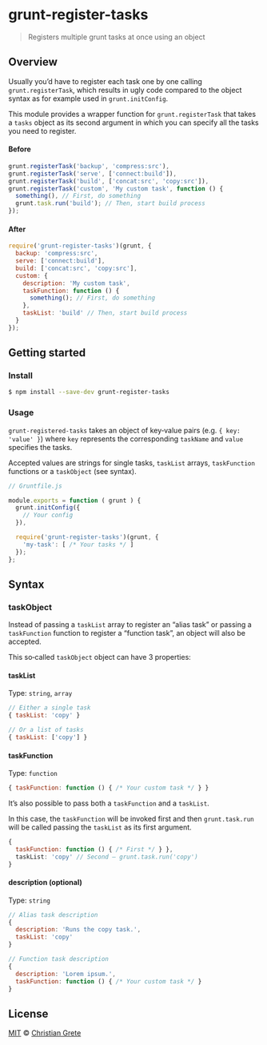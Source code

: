 # grunt-register-tasks

> Registers multiple grunt tasks at once using an object

## Overview

Usually you’d have to register each task one by one calling `grunt.registerTask`, which results in ugly code compared to the object syntax as for example used in `grunt.initConfig`.

This module provides a wrapper function for `grunt.registerTask` that takes a `tasks` object as its second argument in which you can specify all the tasks you need to register.

#### Before

```js
grunt.registerTask('backup', 'compress:src'),
grunt.registerTask('serve', ['connect:build']),
grunt.registerTask('build', ['concat:src', 'copy:src']),
grunt.registerTask('custom', 'My custom task', function () {
  something(), // First, do something
  grunt.task.run('build'); // Then, start build process
});
```

#### After

```js
require('grunt-register-tasks')(grunt, {
  backup: 'compress:src',
  serve: ['connect:build'],
  build: ['concat:src', 'copy:src'],
  custom: {
    description: 'My custom task',
    taskFunction: function () {
      something(); // First, do something
    },
    taskList: 'build' // Then, start build process
  }
});
```

## Getting started

### Install

```sh
$ npm install --save-dev grunt-register-tasks
```

### Usage

`grunt-registered-tasks` takes an object of key‐value pairs (e.g. `{ key: 'value' }`) where `key` represents the corresponding `taskName` and `value` specifies the tasks.

Accepted values are strings for single tasks, `taskList` arrays, `taskFunction` functions or a `taskObject` (see syntax).

```js
// Gruntfile.js

module.exports = function ( grunt ) {
  grunt.initConfig({
    // Your config
  }),

  require('grunt-register-tasks')(grunt, {
    'my-task': [ /* Your tasks */ ]
  });
};
```

## Syntax

### taskObject

Instead of passing a `taskList` array to register an “alias task” or passing a `taskFunction` function to register a “function task”, an object will also be accepted.

This so‐called `taskObject` object can have 3 properties:

#### taskList

Type: `string`, `array`

```js
// Either a single task
{ taskList: 'copy' }

// Or a list of tasks
{ taskList: ['copy'] }

```

#### taskFunction

Type: `function`

```js
{ taskFunction: function () { /* Your custom task */ } }
```

It’s also possible to pass both a `taskFunction` and a `taskList`.

In this case, the `taskFunction` will be invoked first and then `grunt.task.run` will be called passing the `taskList` as its first argument.

```js
{
  taskFunction: function () { /* First */ } },
  taskList: 'copy' // Second — grunt.task.run('copy')
}
```

#### description (optional)

Type: `string`

```js
// Alias task description
{
  description: 'Runs the copy task.',
  taskList: 'copy'
}

// Function task description
{
  description: 'Lorem ipsum.',
  taskFunction: function () { /* Your custom task */ }
}
```

## License

[MIT](http://opensource.org/licenses/MIT) © [Christian Grete](https://christiangrete.com)